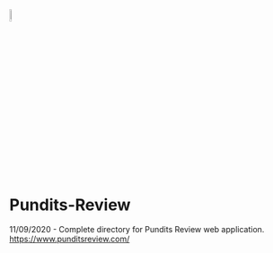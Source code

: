 <img src="https://i.ibb.co/ZXVNVY5/pr-logo-plain-opauq.png" width="7.5%" height="7.5%">

# Pundits-Review
11/09/2020 - Complete directory for Pundits Review web application. https://www.punditsreview.com/
